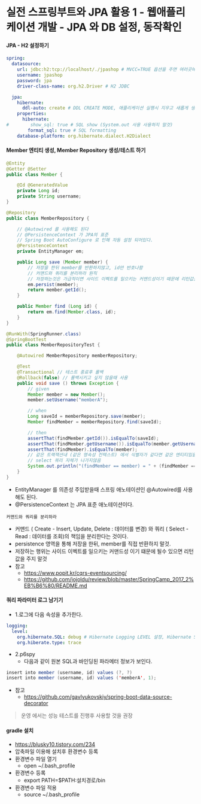 # 실전 스프링부트와 JPA 활용 1 - 웹애플리케이션 개발 - JPA 와 DB 설정, 동작확인

#### JPA - H2 설정하기
```yml
spring:
  datasource:
    url: jdbc:h2:tcp://localhost/./jpashop # MVCC=TRUE 옵션을 주면 여러곳에서 접근했을때 좀더 빠르다. 개발시엔 크게 상관이없음
    username: jpashop
    password: jpa
    driver-class-name: org.h2.Driver # H2 JDBC

  jpa:
    hibernate:
      ddl-auto: create # DDL CREATE MODE, 애플리케이션 실행시 지우고 새롭게 생성한다.
    properties:
      hibernate:
#        show_sql: true # SQL show (System.out 사용 사용하지 말것)
        format_sql: true # SQL formatting
    database-platform: org.hibernate.dialect.H2Dialect
```

#### Member 엔티티 생성, Member Repository 생성/테스트 하기
```java
@Entity
@Getter @Setter
public class Member {

    @Id @GeneratedValue
    private Long id;
    private String username;
}

@Repository
public class MemberRepository {

    // @Autowired 를 사용해도 된다
    // @PersistenceContext 가 JPA의 표준
    // Spring Boot AutoConfigure 로 인해 자동 설정 되어있다.
    @PersistenceContext
    private EntityManager em;

    public Long save (Member member) {
        // 저장을 한뒤 member를 반환하지않고, id만 반호나함
        // 커맨드와 쿼리를 분리하라 원칙
        // 저장하는것은 가급적이면 사이드 이펙트를 일으키는 커맨드성이기 때문에 리턴값을 주지 말것.
        em.persist(member);
        return member.getId();
    }

    public Member find (Long id) {
        return em.find(Member.class, id);
    }
}

@RunWith(SpringRunner.class)
@SpringBootTest
public class MemberRepositoryTest {

    @Autowired MemberRepository memberRepository;

    @Test
    @Transactional // 테스트 종료후 롤백
    @Rollback(false) // 롤백시키고 싶지 않을때 사용
    public void save () throws Exception {
        // given
        Member member = new Member();
        member.setUsername("memberA");

        // when
        Long saveId = memberRepository.save(member);
        Member findMember = memberRepository.find(saveId);

        // then
        assertThat(findMember.getId()).isEqualTo(saveId);
        assertThat(findMember.getUsername()).isEqualTo(member.getUsername());
        assertThat(findMember).isEqualTo(member);
        // 같은 트랙잭션내 (같은 영속성 컨텍스트) 에서 식별자가 같다면 같은 엔티티임을 보장한다.
        // select 쿼리 자체가 나가지않음
        System.out.println("(findMember == member) = " + (findMember == member));
    }
}
```

- EntityManager 를 의존성 주입받을때 스프링 애노테이션인 @Autowired를 사용해도 된다.
- @PersistenceContext 는 JPA 표준 애노테이션이다.

`커맨드와 쿼리를 분리하라`
- 커맨드 ( Create - Insert, Update, Delete : 데이터를 변경) 와 쿼리 ( Select - Read : 데이터를 조회)의 책임을 분리한다는 것이다.
- persistence 영역을 통해 저장을 한뒤, member를 직접 반환하지 말것.
- 저장하는 행위는 사이드 이벡트를 일으키는 커맨드성 이기 떄문에 될수 있으면 리턴값을 주지 말것
- 참고
    - https://www.popit.kr/cqrs-eventsourcing/
    - https://github.com/jojoldu/review/blob/master/SpringCamp_2017_2%EB%B6%80/README.md


#### 쿼리 파라미터 로그 남기기
- 1.로그에 다음 속성을 추가한다.
```yml
logging:
  level:
    org.hibernate.SQL: debug # Hibernate Logging LEVEL 설정, Hibernate SQL이 모두 보이게 된다. (Logger 사용)
    org.hiberate.type: trace
```
- 2.p6spy
    - 다음과 같이 원본 SQL과 바인딩된 파라메터 정보가 보인다.
```java
insert into member (username, id) values (?, ?)
insert into member (username, id) values ('memberA', 1);
```

- 참고
    - https://github.com/gavlyukovskiy/spring-boot-data-source-decorator

> 운영 에서는 성능 테스트를 진행후 사용할 것을 권장

#### gradle 설치
- https://blusky10.tistory.com/234
- 압축파일 이용해 설치후 환경변수 등록
- 환경변수 파일 열기
    - open ~/.bash_profile
- 환경변수 등록
    - export PATH=$PATH:설치경로/bin
- 환경변수 파일 적용
    - source ~/.bash_profile
